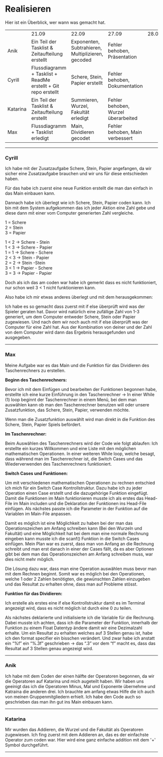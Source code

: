 # Realisieren

Hier ist ein Überblick, wer wann was gemacht hat.

|   |   |   |   |   |
|---|---|---|---|---|
||21.09|22.09|27.09|28.09|
|Anik|Ein Teil der Tasklist & Zeitaufteilung erstellt|Exponenten, Subtrahieren, Multiplizieren, gecoded|Fehler behoben, Präsentation||
|Cyrill|Flussdiagramm + Tasklist + ReadMe erstellt + Git repo erstellt|Schere, Stein, Papier erstellt|Fehler behoben, Dokumentation||
|Katarina|Ein Teil der Tasklist & Zeitaufteilung erstellt|Summieren, Wurzel, Fakultät erledigt|Fehler behoben, Wurzel überarbeited||
|Max|Flussdiagramm + Tasklist erledigt|Main, Dividieren gecodet|Fehler behoben, Main verbessert||

_______
### Cyrill

Ich habe mit der Zusatzaufgabe Schere, Stein, Papier angefangen, da wir sicher eine Zusatzaufgabe brauchen und wir uns für diese entschieden haben. 

Für das habe ich zuerst eine neue Funktion erstellt die man dan einfach in das Main einbauen kann.

Dannach habe ich überlegt wie ich Schere, Stein, Papier coden kann. Ich bin mit dem System aufgekommen das ich jeder Aktion eine Zahl gebe und diese dann mit einer vom Computer generierten Zahl vergleiche.

1 = Schere  
2 = Stein  
3 = Papier  

1 < 2 -> Schere - Stein  
1 < 3 -> Schere - Papier  
1 = 1 -> Schere - Schere  
2 < 3 -> Stein - Papier  
2 = 2 -> Stein -Stein   
3 < 1 -> Papier - Schere  
3 = 3 -> Papier - Papier  

Doch als ich das am coden war habe ich gemerkt dass es nicht funktioniert, nur schon weil 3 < 1 nicht funktionieren kann.

Also habe ich mir etwas anderes überlegt und mit dem herausgekommen:

Ich habe es so gemacht dass zuerst mit if else überprüft wird was der Spieler geraten hat. Davor wird natürlich eine zufällige Zahl von 1-3 generiert, um dem Computer entweder Schere, Stein oder Papier zugewiesen. Und nach dem wir noch auch mit if else überprüft was der Computer für eine Zahl hat. Aus der Kombination von deiner und der Zahl von dem Computer wird dann das Ergebnis herausgefunden und ausgegeben.

______
### Max
Meine Aufgabe war es das Main und die Funktion für das Dividieren des Taschenrechners zu erstellen.

**Beginn des Taschenrechners:**

Bevor ich mit dem Einfügen und bearbeiten der Funktionen begonnen habe, erstellte ich eine kurze Einführung in den Taschenrechner → In einer While (1) loop beginnt der Taschenrechner in einem Menü, bei dem man auswählen kann ob man den Taschenrechner benutzen will oder unsere Zusatzfunktion, das Schere, Stein, Papier, verwenden möchte.

Wenn man die Zusatzfunktion auswählt wird man direkt in die Funktion des Schere, Stein, Papier Spiels befördert.

**Im Taschenrechner:**

Beim Auswählen des Taschenrechners wird der Code wie folgt ablaufen: Ich erstellte ein kurzes Willkommen und eine Liste mit den möglichen mathematischen Operationen. In einer weiteren While loop, welche besagt, dass während man im Taschenrechner ist, die Switch Cases und das Wiederverwenden des Taschenrechners funktioniert.

**Switch Cases und Funktionen:**

Um mit verschiedenen mathematischen Operationen zu rechnen entschied ich mich für ein Switch Case Kontrollstruktur. Dazu habe ich zu jeder Operation einen Case erstellt und die dazugehörige Funktion eingefügt. Damit die Funktionen im Main funktionieren musste ich als erstes das Head-File im Main includen und die Deklaration der Funktionen ins Head-File einfügen. Als nächstes passte ich die Parameter in der Funktion auf die Variablen im Main-File anpassen.

Damit es möglich ist eine Möglichkeit zu haben bei der man das Operationszeichen am Anfang schreiben kann (Bei den Wurzeln und Fakultät) und eine Möglichkeit hat bei dem man eine normale Rechnung eingeben kann musste ich die scanf() Funktion in die Switch Cases einfügen. Mein Plan war es zuerst, dass man von Anfang an die Rechnung schreibt und man erst danach in einer der Cases fällt, da es aber Optionen gibt bei dem man das Operationszeichen am Anfang schreiben muss, war dies nicht mehr möglich.

Die Lösung dazu war, dass man eine Operation auswählen muss bevor man mit dem Rechnen beginnt. Somit war es möglich bei den Operationen, welche 1 oder 2 Zahlen benötigten, die gewünschten Zahlen einzugeben und das Resultat zu erhalten ohne, dass man auf Probleme stösst.

**Funktion für das Dividieren:**

Ich erstelle als erstes eine if else Kontrollstruktur damit es im Terminal angezeigt wird, dass es nicht möglich ist durch eine 0 zu teilen.

Als nächstes deklarierte und initialisierte ich die Variable für die Rechnung. Dabei musste ich achten, dass ich die Parameter der Funktion, innerhalb der Funktion zu einem Float Datentyp ändere damit wir eine Dezimalzahl erhalte. Um ein Resultat zu erhalten welches auf 3 Stellen genau ist, habe ich den format specifier ein bisschen verändert. Und zwar habe ich anstatt ein “%f” ein “%.3f” geschrieben → das “.3” vor dem “f” macht es, dass das Resultat auf 3 Stellen genau angezeigt wird.
__________
### Anik
Ich habe mit dem Coden der einen hälfte der Operatoren begonnen, da wir die Operatoren auf Katarina und mich augeteilt haben.
Wir haben uns geeinigt das ich die Operatoren Minus, Mal und Exponente übernehme und Katraina die anderen drei. Ich brauchte am anfang etwas Hilfe die ich auch von meinen Gruppenmitgliedern erhielt.
Ich habe den Code auch so geschrieben das man ihn gut ins Main einbauen kann.

____________
### Katarina
Mir wurden das Addieren, die Wurzel und die Fakultät als Operatoren zugewiesen. Ich fing zuerst mit dem Addieren an, das es der einfachste Operator zum coden war. Hier wird eine ganz einfache addition mit dem '+' Symbol durchgeführt.
________________
